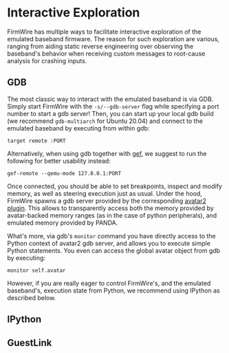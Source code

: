 # Interactive Exploration

FirmWire has multiple ways to facilitate interactive exploration of the emulated baseband firmware.
The reason for such exploration are various, ranging from aiding static reverse engineering over observing the baseband's behavior when receiving custom messages to root-cause analysis for crashing inputs.

## GDB

The most classic way to interact with the emulated baseband is via GDB.
Simply start FirmWire with the `-s/--gdb-server` flag while specifying a port number to start a gdb server!
Then, you can start up your local gdb build (we recommend `gdb-multiarch` for Ubuntu 20.04) and connect to the emulated baseband by executing from within gdb:

```
target remote :PORT
```

Alternatively, when using gdb together with [gef](https://gef.readthedocs.io/), we suggest to run the following for better usability instead:
```
gef-remote --qemu-mode 127.0.0.1:PORT
```

Once connected, you should be able to set breakpoints, inspect and modify memory, as well as steering execution just as usual.
Under the hood, FirmWire spawns a gdb server provided by the corresponding [avatar2 plugin](https://github.com/avatartwo/avatar2/blob/main/avatar2/plugins/gdbserver.py). This allows to transparently access both the memory provided by avatar-backed memory ranges (as in the case of  python peripherals), and emulated memory provided by PANDA.

What's more, via gdb's `monitor` command you have directly access to the Python context of avatar2 gdb server, and allows you to execute simple Python statements. You even can access the global avatar object from gdb by executing:
```
monitor self.avatar
```

However, if you are really eager to control FirmWire's, and the emulated baseband's, execution state from Python, we recommend using IPython as described below.

## IPython


## GuestLink 
